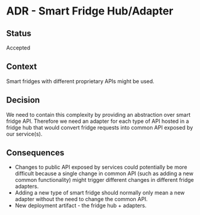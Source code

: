 # ADR - Smart Fridge Hub/Adapter

## Status

Accepted

## Context

Smart fridges with different proprietary APIs might be used. 

## Decision

We need to contain this complexity by providing an abstraction over smart fridge API. Therefore we need an adapter for each type of API hosted in a fridge hub that would convert fridge requests into common API exposed by our service(s).

## Consequences

* Changes to public API exposed by services could potentially be more difficult because a single change in common API (such as adding a new common functionality) might trigger different changes in different fridge adapters.
* Adding a new type of smart fridge should normally only mean a new adapter without the need to change the common API.
* New deployment artifact - the fridge hub + adapters.
